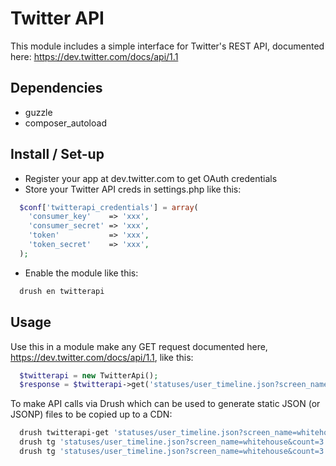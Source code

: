 Twitter API
===========

This module includes a simple interface for Twitter's REST API, documented here:
https://dev.twitter.com/docs/api/1.1


Dependencies
------------

  - guzzle
  - composer_autoload


Install / Set-up
----------------

  - Register your app at dev.twitter.com to get OAuth credentials
  - Store your Twitter API creds in settings.php like this:

  ```php
    $conf['twitterapi_credentials'] = array(
      'consumer_key'    => 'xxx',
      'consumer_secret' => 'xxx',
      'token'           => 'xxx',
      'token_secret'    => 'xxx',
    );
  ```
  - Enable the module like this:
  ```bash
    drush en twitterapi
  ```


Usage
-----

  Use this in a module make any GET request documented here,
  https://dev.twitter.com/docs/api/1.1, like this:

  ```php
    $twitterapi = new TwitterApi();
    $response = $twitterapi->get('statuses/user_timeline.json?screen_name=whitehouse&count=3');
  ```


  To make API calls via Drush which can be used to generate static JSON (or JSONP)
  files to be copied up to a CDN:

  ```bash
    drush twitterapi-get 'statuses/user_timeline.json?screen_name=whitehouse&count=3'
    drush tg 'statuses/user_timeline.json?screen_name=whitehouse&count=3'
    drush tg 'statuses/user_timeline.json?screen_name=whitehouse&count=3' --callback=myJSONPCallbackGoesHere
  ```
